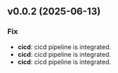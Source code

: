 ## v0.0.2 (2025-06-13)

### Fix

- **cicd**: cicd pipeline is integrated.
- **cicd**: cicd pipeline is integrated.
- **cicd**: cicd pipeline is integrated.
